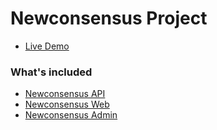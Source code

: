 # Newconsensus Project
+ <a href="https://constitution60.parliament.go.th" target="_blank">Live Demo</a>

### What's included
+ [Newconsensus API](https://github.com/kaogeek/newconsensus/tree/main/newconsensus/newconsensus_api)
+ [Newconsensus Web](https://github.com/kaogeek/newconsensus/tree/main/newconsensus/newconsensus_web) 
+ [Newconsensus Admin](https://github.com/kaogeek/newconsensus/tree/main/newconsensus/newconsensus_admin)
